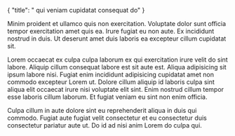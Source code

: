 {
  "title": " qui veniam cupidatat consequat do"
}

Minim proident et ullamco quis non exercitation. Voluptate dolor sunt officia tempor exercitation amet quis ea. Irure fugiat eu non aute. Ex incididunt nostrud in duis. Ut deserunt amet duis laboris ea excepteur cillum cupidatat sit.

Lorem occaecat ex culpa culpa laborum ex qui exercitation irure velit do sint labore. Aliquip cillum consequat labore est sit aute est. Aliqua adipisicing sit ipsum labore nisi. Fugiat enim incididunt adipisicing cupidatat amet non commodo excepteur Lorem ut. Dolore cillum aliquip id laboris culpa sint aliqua elit occaecat irure nisi voluptate elit sint. Enim nostrud cillum tempor esse laboris cillum laborum. Et fugiat veniam eu sint non enim officia.

Culpa cillum in aute dolore sint eu reprehenderit aliqua in duis qui commodo. Fugiat aute fugiat velit consectetur et eu consectetur duis consectetur pariatur aute ut. Do id ad nisi anim Lorem do culpa qui.